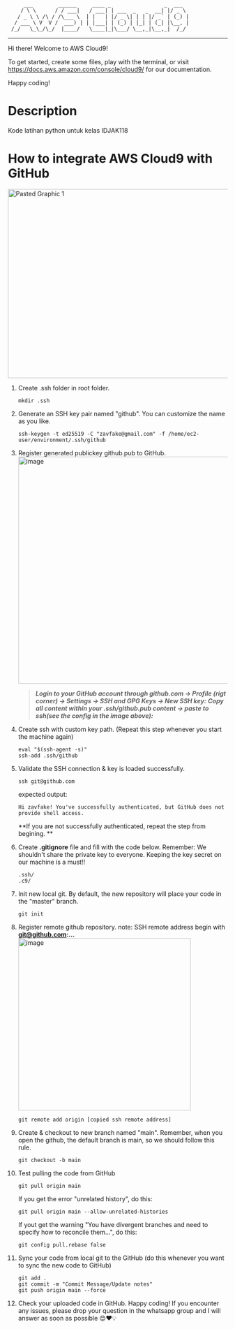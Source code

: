          ___        ______     ____ _                 _  ___  
        / \ \      / / ___|   / ___| | ___  _   _  __| |/ _ \ 
       / _ \ \ /\ / /\___ \  | |   | |/ _ \| | | |/ _` | (_) |
      / ___ \ V  V /  ___) | | |___| | (_) | |_| | (_| |\__, |
     /_/   \_\_/\_/  |____/   \____|_|\___/ \__,_|\__,_|  /_/ 
 ----------------------------------------------------------------- 


Hi there! Welcome to AWS Cloud9!

To get started, create some files, play with the terminal,
or visit https://docs.aws.amazon.com/console/cloud9/ for our documentation.

Happy coding!

# Description
Kode latihan python untuk kelas IDJAK118


# How to integrate AWS Cloud9 with GitHub

<img width="733" height="433" alt="Pasted Graphic 1" src="https://github.com/user-attachments/assets/2d5f90cd-3e3a-4ec0-8349-f13e1126be29" />

1. Create .ssh folder in root folder.
   ```
   mkdir .ssh
   ```
   
1. Generate an SSH key pair named "github". You can customize the name as you like.
   ```
   ssh-keygen -t ed25519 -C "zavfake@gmail.com" -f /home/ec2-user/environment/.ssh/github
   ```

1. Register generated publickey github.pub to GitHub.
   <img width="946" height="520" alt="image" src="https://github.com/user-attachments/assets/51f623f6-a07f-4225-926f-8b28a2219da6" />

   > **_Login to your GitHub account through github.com -> Profile (rigt corner) -> Settings -> SSH and GPG Keys -> New SSH key:_**
   > **_Copy all content within your .ssh/github.pub content -> paste to ssh(see the config in the image above):_**

   
1. Create ssh with custom key path. (Repeat this step whenever you start the machine again)
   ```
   eval "$(ssh-agent -s)"
   ssh-add .ssh/github
   ```

1. Validate the SSH connection & key is loaded successfully.
   ```
   ssh git@github.com
   ```
   expected output:
   ```
   Hi zavfake! You've successfully authenticated, but GitHub does not provide shell access.
   ```
   **If you are not successfully authenticated, repeat the step from begining. **

1. Create **.gitignore** file and fill with the code below. Remember: We shouldn't share the private key to everyone. Keeping the key secret on our machine is a must!!
   ```
   .ssh/
   .c9/
   ```
   
1. Init new local git. By default, the new repository will place your code in the "master" branch.
   ```
   git init
   ```

1. Register remote github repository.
   note: SSH remote address begin with **git@github.com:...**
   <img width="395" alt="image" src="https://github.com/user-attachments/assets/d8ce22ef-1030-4c42-b571-ceae79b89b1e" />
   ```
   git remote add origin [copied ssh remote address]
   ```


1. Create & checkout to new branch named "main". Remember, when you open the github, the default branch is main, so we should follow this rule.
   ```
   git checkout -b main
   ```

1. Test pulling the code from GitHub
   ```
   git pull origin main
   ```
   
   If you get the error "unrelated history", do this:
   ```
   git pull origin main --allow-unrelated-histories
   ```

   If yout get the warning "You have divergent branches and need to specify how to reconcile them...", do this:
   ```
   git config pull.rebase false
   ```
   
1. Sync your code from local git to the GitHub (do this whenever you want to sync the new code to GitHub)
   ```
   git add .
   git commit -m "Commit Message/Update notes"
   git push origin main --force
   ```

1. Check your uploaded code in GitHub. Happy coding! If you encounter any issues, please drop your question in the whatsapp group and I will answer as soon as possible 😊❤️💡
   
